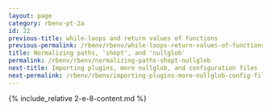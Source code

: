 ```yaml
---
layout: page
category: rbenv-pt-2a
id: 22
previous-title: while-loops and return values of functions
previous-permalink: /rbenv/rbenv/while-loops-return-values-of-functions
title: Normalizing paths, 'shopt', and 'nullglob'
permalink: /rbenv/rbenv/normalizing-paths-shopt-nullglob
next-title: Importing plugins, more nullglob, and configuration files
next-permalink: /rbenv/rbenv/importing-plugins-more-nullglob-config-files
---
```


{% include_relative 2-e-8-content.md %}
